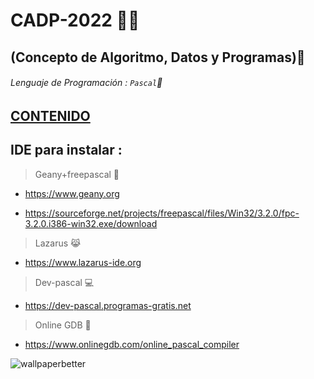# CADP-2022 👩‍💻

## (Concepto de Algoritmo, Datos y Programas):memo:

###### Lenguaje de Programación : `` Pascal ``🚀

## [CONTENIDO](docs/CONTRIBUTING.md)

## IDE para instalar :

 > Geany+freepascal 🧞

- https://www.geany.org

- https://sourceforge.net/projects/freepascal/files/Win32/3.2.0/fpc-3.2.0.i386-win32.exe/download                  

 > Lazarus 😹  

- https://www.lazarus-ide.org

 > Dev-pascal 💻

- https://dev-pascal.programas-gratis.net

 > Online GDB 🍱

- https://www.onlinegdb.com/online_pascal_compiler

![wallpaperbetter](https://user-images.githubusercontent.com/92184167/164947811-c8454648-5c1b-478d-a718-37bc76714bc8.jpg)
